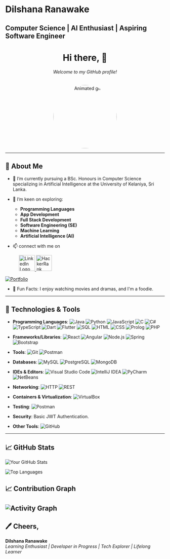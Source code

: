 # Dilshana Ranawake
## Computer Science | AI Enthusiast | Aspiring Software Engineer

<div align="center">
    <h1>Hi there, 👋</h1>
    <h6>Welcome to my GitHub profile!</h6>
    <img src="https://cdn.dribbble.com/users/4055494/screenshots/15215756/media/d2b66c4ca0192aa26d103448b3d1518b.gif" 
         style="width: 200px; height: 200px; border-radius: 50%;" 
         alt="Animated gif">
</div>

---

## 🚀 About Me
- 🌱 I’m currently pursuing a BSc. Honours in Computer Science specializing in Artificial Intelligence at the University of Kelaniya, Sri Lanka.
- 💬 I’m keen on exploring:
  - **Programming Languages**
  - **App Development**
  - **Full Stack Development**
  - **Software Engineering (SE)**
  - **Machine Learning**
  - **Artificial Intelligence (AI)**




- 📫 connect with me on
<p>
    &nbsp;&nbsp;&nbsp;&nbsp;&nbsp;&nbsp;&nbsp;&nbsp;&nbsp;&nbsp;
    <a href="https://www.linkedin.com/in/dilshana-ranawake">
        <img src="https://github.com/user-attachments/assets/df755825-a4b1-474f-b417-c68c89bd034b" alt="LinkedIn Logo" width="50">
    </a>
    <a href="https://www.hackerrank.com/profile/shimmer001" target="_blank">
        <img src="https://upload.wikimedia.org/wikipedia/commons/6/65/HackerRank_logo.png" alt="HackerRank Logo" width="50">
    </a>

[![Portfolio](https://img.shields.io/badge/Portfolio-Visit%20Here-blue)](https://dilshanaranawake.github.io/#about)
    
</p>


- 🎉 Fun Facts: I enjoy watching movies and dramas, and I'm a foodie.

---
## 🔧 Technologies & Tools

- **Programming Languages**:
![Java](https://img.shields.io/badge/Java-007396?style=flat&logo=java&logoColor=white) 
   ![Python](https://img.shields.io/badge/Python-3776AB?style=flat&logo=python&logoColor=white) 
   ![JavaScript](https://img.shields.io/badge/JavaScript-F7DF1C?style=flat&logo=javascript&logoColor=black) 
   ![C](https://img.shields.io/badge/C-A8B9CC?style=flat&logo=c&logoColor=black) 
   ![C#](https://img.shields.io/badge/C%23-239120?style=flat&logo=c-sharp&logoColor=white) 
   ![TypeScript](https://img.shields.io/badge/TypeScript-007ACC?style=flat&logo=typescript&logoColor=white) 
   ![Dart](https://img.shields.io/badge/Dart-0175C2?style=flat&logo=dart&logoColor=white)
   ![Flutter](https://img.shields.io/badge/Flutter-02569B?style=flat&logo=flutter&logoColor=white)
   ![SQL](https://img.shields.io/badge/SQL-4479A1?style=flat&logo=sqlite&logoColor=white) 
   ![HTML](https://img.shields.io/badge/HTML-E34F26?style=flat&logo=html5&logoColor=white) 
   ![CSS](https://img.shields.io/badge/CSS-1572B6?style=flat&logo=css3&logoColor=white)
   ![Prolog](https://img.shields.io/badge/Prolog-DC143C?style=flat&logo=prolog&logoColor=white)
  ![PHP](https://img.shields.io/badge/PHP-777BB4?style=flat&logo=php&logoColor=white)


- **Frameworks/Libraries**:
![React](https://img.shields.io/badge/React-61DAFB?style=flat&logo=react&logoColor=black)  ![Angular](https://img.shields.io/badge/Angular-DD0031?style=flat&logo=angular&logoColor=white)  ![Node.js](https://img.shields.io/badge/Node.js-339933?style=flat&logo=node.js&logoColor=white)  ![Spring](https://img.shields.io/badge/Spring-6DB33F?style=flat&logo=spring&logoColor=white)  ![Bootstrap](https://img.shields.io/badge/Bootstrap-563D7C?style=flat&logo=bootstrap&logoColor=white) 

- **Tools**:
  ![Git](https://img.shields.io/badge/Git-F05032?style=flat&logo=git&logoColor=white) 
  ![Postman](https://img.shields.io/badge/Postman-FF6C37?style=flat&logo=postman&logoColor=white) 

- **Databases**:
  ![MySQL](https://img.shields.io/badge/MySQL-4479A1?style=flat&logo=mysql&logoColor=white) 
   ![PostgreSQL](https://img.shields.io/badge/PostgreSQL-4169E1?style=flat&logo=postgresql&logoColor=white) 
   ![MongoDB](https://img.shields.io/badge/MongoDB-47A248?style=flat&logo=mongodb&logoColor=white) 

- **IDEs & Editors**:
  ![Visual Studio Code](https://img.shields.io/badge/Visual%20Studio%20Code-007ACC?style=flat&logo=visual-studio-code&logoColor=white) 
  ![IntelliJ IDEA](https://img.shields.io/badge/IntelliJ%20IDEA-000000?style=flat&logo=intellij-idea&logoColor=white) 
   ![PyCharm](https://img.shields.io/badge/PyCharm-000000?style=flat&logo=pycharm&logoColor=white) 
  ![NetBeans](https://img.shields.io/badge/NetBeans-1F6C5A?style=flat&logo=apache-netbeans&logoColor=white) 

- **Networking**:
  ![HTTP](https://img.shields.io/badge/HTTP-00A3E0?style=flat&logo=http&logoColor=white) 
  ![REST](https://img.shields.io/badge/REST-6C5B7B?style=flat&logo=rest&logoColor=white) 

- **Containers & Virtualization**:
  ![VirtualBox](https://img.shields.io/badge/VirtualBox-183A61?style=flat&logo=virtualbox&logoColor=white) 

- **Testing**:
 ![Postman](https://img.shields.io/badge/Postman-FF6C37?style=flat&logo=postman&logoColor=white) 


- **Security**:
  Basic JWT Authentication.

- **Other Tools**:
 ![GitHub](https://img.shields.io/badge/GitHub-181717?style=flat&logo=github&logoColor=white) 

---
## 📈 GitHub Stats
![Your GitHub Stats](https://github-readme-stats.vercel.app/api?username=DilshanaRanawake&show_icons=true&count_private=true&hide=prs&theme=radical)

![Top Languages](https://github-readme-stats.vercel.app/api/top-langs/?username=DilshanaRanawake&layout=compact)

## 📈 Contribution Graph
![Activity Graph](https://github-profile-summary-cards.vercel.app/api/cards/profile-details?username=DilshanaRanawake&theme=solarized_dark)
---
## 🖊️ Cheers,
**Dilshana Ranawake**  
_Learning Enthusiast | Developer in Progress | Tech Explorer | Lifelong Learner_
